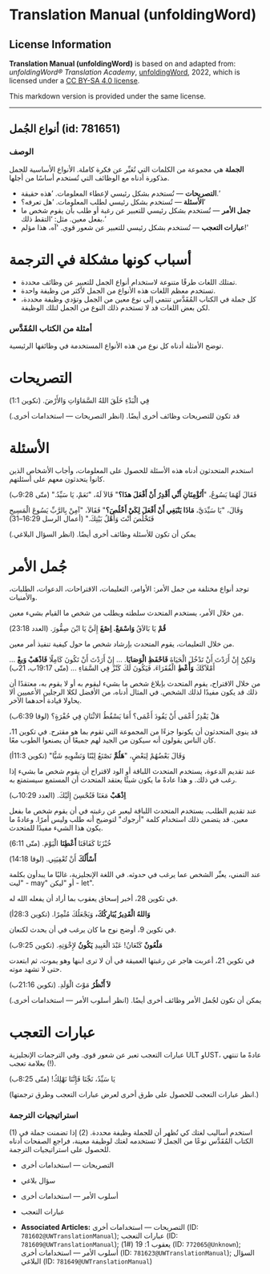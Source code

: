# Translation Manual (unfoldingWord)

## License Information

**Translation Manual (unfoldingWord)** is based on and adapted from: _unfoldingWord® Translation Academy_, [unfoldingWord](https://unfoldingword.org/utw), 2022, which is licensed under a [CC BY-SA 4.0 license](https://creativecommons.org/licenses/by-sa/4.0/legalcode.en).

This markdown version is provided under the same license.



--------------------------------

## أنواع الجُمل (id: 781651)

### الوصف

**الجملة** هي مجموعة من الكلمات التي تُعَبِّر عن فكرة كاملة. الأنواع الأساسية للجمل مذكورة أدناه مع الوظائف التي تُستخدم أساسًا من أجلها.

* **التصريحات** — تُستخدم بشكل رئيسي لإعطاء المعلومات. ’هذه حقيقة.’
* **الأسئلة** — تُستخدم بشكل رئيسي لطلب المعلومات. ’هل تعرفه؟’
* **جمل الأمر** — تُستخدم بشكل رئيسي للتعبير عن رغبة أو طلب بأن يقوم شخص ما بفعل معين. مثل: ‘التقط ذلك.’
* **عبارات التعجب** — تُستخدم بشكل رئيسي للتعبير عن شعور قوي. 'آه، هذا مؤلم!'

أسباب كونها مشكلة في الترجمة
============================

* تمتلك اللغات طرقًا متنوعة لاستخدام أنواع الجمل للتعبير عن وظائف محددة.
* تستخدم معظم اللغات هذه الأنواع من الجمل لأكثر من وظيفة واحدة.
* كل جملة في الكتاب المُقَدَّس تنتمي إلى نوع معين من الجمل وتؤدي وظيفة محددة، لكن بعض اللغات قد لا تستخدم ذلك النوع من الجمل لتلك الوظيفة.

### أمثلة من الكتاب المُقَدَّس

توضح الأمثلة أدناه كل نوع من هذه الأنواع المستخدمة في وظائفها الرئيسية.

التصريحات
=========

فِي الْبَدْءِ خَلَقَ اللهُ السَّمَاوَاتِ وَالأَرْضَ. (تكوين 1:1\)

قد تكون للتصريحات وظائف أخرى أيضًا. (انظر التصريحات — استخدامات أخرى.)

الأسئلة
=======

استخدم المتحدثون أدناه هذه الأسئلة للحصول على المعلومات، وأجاب الأشخاص الذين كانوا يتحدثون معهم على أسئلتهم.

فَقَالَ لَهُمَا يَسُوعُ، "**أَتُؤْمِنَانِ أَنِّي أَقْدِرُ أَنْ أَفْعَلَ هذَا؟**" قَالاَ لَهُ، "نَعَمْ، يَا سَيِّدُ." (متّى 9:28ب)

 وَقَالَ، "يَا سَيِّدَيَّ، **مَاذَا يَنْبَغِي أَنْ أَفْعَلَ لِكَيْ أَخْلُصَ؟**" فَقَالاَ، "آمِنْ بِالرَّبِّ يَسُوعَ الْمَسِيحِ فَتَخْلُصَ أَنْتَ وَأَهْلُ بَيْتِكَ." (أعمال الرسل 16:29–31\)

يمكن أن تكون للأسئلة وظائف أخرى أيضًا. (انظر السؤال البلاغي.)

جُمل الأمر
==========

توجد أنواع مختلفة من جمل الأمر: الأوامر، التعليمات، الاقتراحات، الدعوات، الطلبات، والأمنيات.

من خلال الأمر، يستخدم المتحدث سلطته ويطلب من شخص ما القيام بشيء معين.

**قُمْ** يَا بَالاَقُ **وَاسْمَعْ. اِصْغَ** إِلَيَّ يَا ابْنَ صِفُّورَ. (العدد 23:18\)

من خلال التعليمات، يقوم المتحدث بإرشاد شخص ما حول كيفية تنفيذ أمر معين.

... وَلكِنْ إِنْ أَرَدْتَ أَنْ تَدْخُلَ الْحَيَاةَ **فَاحْفَظِ الْوَصَايَا**. ... إِنْ أَرَدْتَ أَنْ تَكُونَ كَامِلًا **فَاذْهَبْ وَبعْ** أَمْلاَكَكَ **وَأَعْطِ** الْفُقَرَاءَ، فَيَكُونَ لَكَ كَنْزٌ فِي السَّمَاءِ ... (متّى 19:17ب، 21ب)

من خلال الاقتراح، يقوم المتحدث بإبلاغ شخص ما بشيء ليقوم به أو لا يقوم به، معتقدًا أن ذلك قد يكون مفيدًا لذلك الشخص. في المثال أدناه، من الأفضل لكلا الرجلين الأعميين ألا يحاولا قيادة أحدهما الآخر.

هَلْ يَقْدِرُ أَعْمَى أَنْ يَقُودَ أَعْمَى؟ أَمَا يَسْقُطُ الاثْنَانِ فِي حُفْرَةٍ؟ (لوقا 6:39ب)

قد ينوي المتحدثون أن يكونوا جزءًا من المجموعة التي تقوم بما هو مقترح. في تكوين 11، كان الناس يقولون أنه سيكون من الجيد لهم جميعًا أن يصنعوا الطوب معًا.

وَقَالَ بَعْضُهُمْ لِبَعْضٍ، "**هَلُمَّ** نَصْنَعُ لِبْنًا وَنَشْوِيهِ شَيًّا" (تكوين 11:3أ)

عند تقديم الدعوة، يستخدم المتحدث اللباقة أو الود لاقتراح أن يقوم شخص ما بشيء إذا رغب في ذلك. و هذا عادةً ما يكون شيئًا يعتقد المتحدث أن المستمع سيستمتع به.

**اِذْهَبْ** مَعَنَا فَنُحْسِنَ إِلَيْكَ. (العدد 10:29ب)

عند تقديم الطلب، يستخدم المتحدث اللباقة ليعبر عن رغبته في أن يقوم شخص ما بفعل معين. قد يتضمن ذلك استخدام كلمة "أرجوك" لتوضيح أنه طلب وليس أمرًا. وعادةً ما يكون هذا الشيء مفيدًا للمتحدث.

خُبْزَنَا كَفَافَنَا **أَعْطِنَا** الْيَوْمَ. (متّى 6:11\)

 **أَسْأَلُكَ** أَنْ تُعْفِيَنِي. (لوقا 14:18\)

عند التمني، يعبِّر الشخص عما يرغب في حدوثه. في اللغة الإنجليزية، غالبًا ما يبدأون بكلمة "ليت \- may" أو "ليكن \- let".

في تكوين 28، أخبر إسحاق يعقوب بما أراد أن يفعله الله له.

**وَاللهُ الْقَدِيرُ يُبَارِكُكَ،** وَيَجْعَلُكَ مُثْمِرًا. (تكوين 28:3أ)

في تكوين 9، أوضح نوح ما كان يرغب في أن يحدث لكنعان.

**مَلْعُونٌ** كَنْعَانُ! عَبْدَ الْعَبِيدِ **يَكُونُ** لإِخْوَتِهِ. (تكوين 9:25ب)

في تكوين 21، أعربت هاجر عن رغبتها العميقة في أن لا ترى ابنها وهو يموت، ثم ابتعدت حتى لا تشهد موته.

**لاَ أَنْظُرُ** مَوْتَ الْوَلَدِ. (تكوين 21:16ب)

يمكن أن تكون لجُمل الأمر وظائف أخرى أيضًا. (انظر أسلوب الأمر — استخدامات أخرى.)

عبارات التعجب
=============

عبارات التعجب تعبر عن شعور قوي. وفي الترجمات الإنجليزية ULT وUST، عادةً ما تنتهي بعلامة تعجب (!).

يَا سَيِّدُ، نَجِّنَا فَإِنَّنَا نَهْلِكُ! (متّى 8:25ب)

(انظر عبارات التعجب للحصول على طرق أخرى لعرض عبارات التعجب وطرق ترجمتها.)

### استراتيجيات الترجمة

(1\) استخدم أساليب لغتك كي تُظهر أن للجملة وظيفة محددة. (2\) إذا تضمنت جملة في الكتاب المُقَدَّس نوعًا من الجمل لا تستخدمه لغتك لوظيفة معينة، فراجع الصفحات أدناه للحصول على استراتيجيات الترجمة.

* التصريحات — استخدامات أخرى
* سؤال بلاغي
* أسلوب الأمر — استخدامات أخرى
* عبارات التعجب

* **Associated Articles:** التصريحات — استخدامات أخرى (ID: `781602@UWTranslationManual`); عبارات التعجب (ID: `781609@UWTranslationManual`); يعقوب 1: 19 (#1) (ID: `772065@Unknown`); أسلوب الأمر — استخدامات أخرى (ID: `781623@UWTranslationManual`); السؤال البلاغي (ID: `781649@UWTranslationManual`)

